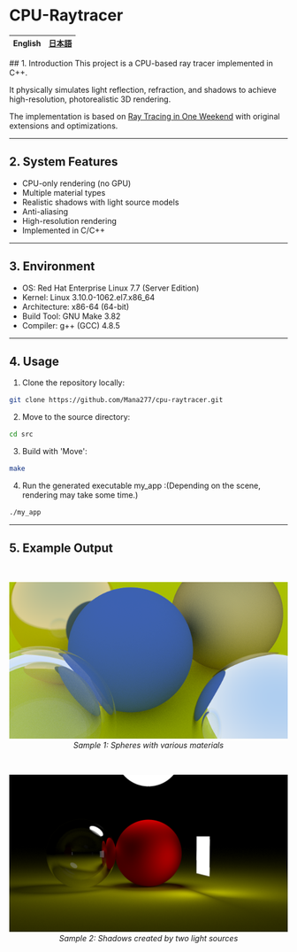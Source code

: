 # CPU-Raytracer
<table>
	<thead>
    	<tr>
      		<th style="text-align:center">English</th>
      		<th style="text-align:center"><a href="README_ja.md">日本語</a></th>
    	</tr>
  	</thead>
</table>
## 1. Introduction
This project is a CPU-based ray tracer implemented in C++.

It physically simulates light reflection, refraction, and shadows to achieve high-resolution, photorealistic 3D rendering.

The implementation is based on [Ray Tracing in One Weekend](https://raytracing.github.io/) with original extensions and optimizations.

---

## 2. System Features
- CPU-only rendering (no GPU)
- Multiple material types
- Realistic shadows with light source models
- Anti-aliasing
- High-resolution rendering
- Implemented in C/C++

---

## 3. Environment
- OS: Red Hat Enterprise Linux 7.7 (Server Edition)  
- Kernel: Linux 3.10.0-1062.el7.x86_64  
- Architecture: x86-64 (64-bit)  
- Build Tool: GNU Make 3.82  
- Compiler: g++ (GCC) 4.8.5

---

## 4. Usage
1. Clone the repository locally:
```bash
git clone https://github.com/Mana277/cpu-raytracer.git
```
2. Move to the source directory:  
```bash
cd src
```
3. Build with 'Move':  
```bash
make
```
4. Run the generated executable my_app :(Depending on the scene, rendering may take some time.)
```bash
./my_app
```
---

## 5. Example Output
&nbsp;
<p align="center">
  <img src="output_img/sample1.png" alt="Sample Render 1" width="640"/>
  <br/>
  <em>Sample 1: Spheres with various materials</em>
</p>
&nbsp;
<p align="center">
  <img src="output_img/sample2.png" alt="Sample Render 1" width="640"/>
  <br/>
  <em>Sample 2: Shadows created by two light sources</em>
</p>
